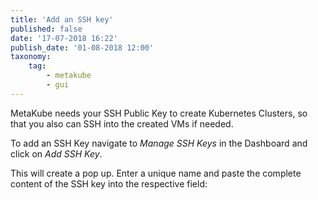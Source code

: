 ```yaml
---
title: 'Add an SSH key'
published: false
date: '17-07-2018 16:22'
publish_date: '01-08-2018 12:00'
taxonomy:
    tag:
        - metakube
        - gui
---
```


MetaKube needs your SSH Public Key to create Kubernetes Clusters, so that you also can SSH into the created VMs if needed.

To add an SSH Key navigate to _Manage SSH Keys_ in the Dashboard and click on _Add SSH Key_.

This will create a pop up. Enter a unique name and paste the complete content of the SSH key into the respective field: